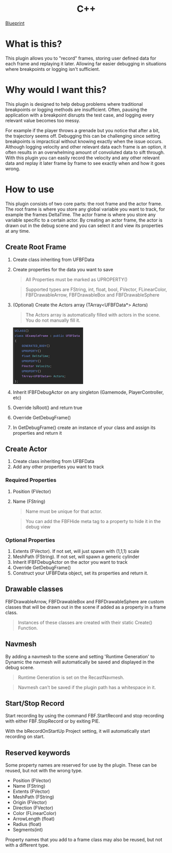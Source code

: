 <h1 style="text-align:center;">C++</h1>

[Blueprint](Blueprint.md)

# What is this?
This plugin allows you to "record" frames, storing user defined data for each frame and replaying it later. Allowing far easier debugging in situations where breakpoints or logging isn't sufficient.
# Why would I want this?
This plugin is designed to help debug problems where traditional breakpoints or logging methods are insufficient. Often, pausing the application with a breakpoint disrupts the test case, and logging every relevant value becomes too messy.

For example if the player throws a grenade but you notice that after a bit, the trajectory seems off. Debugging this can be challenging since setting breakpoints is impractical without knowing exactly when the issue occurs. Although logging velocity and other relevant data each frame is an option, it often results in an overwhelming amount of convoluted data to sift through. With this plugin you can easily record the velocity and any other relevant data and replay it later frame by frame to see exactly when and how it goes wrong.

# How to use
This plugin consists of two core parts: the root frame and the actor frame.
The root frame is where you store any global variable you want to track, for example the frames DeltaTime.
The actor frame is where you store any variable specific to a certain actor. By creating an actor frame, the actor is drawn out in the debug scene and you can select it and view its properties at any time.

## Create Root Frame
1. Create class inheriting from UFBFData
2. Create properties for the data you want to save
    > All Properties must be marked as UPROPERTY()
    
    > Supported types are FString, int, float, bool, FVector, FLinearColor, FBFDrawableArrow, FBFDrawableBox and FBFDrawableSphere
3. (Optional) Create the Actors array (TArray<UFBFData*> Actors)
    > The Actors array is automatically filled with actors in the scene. You do not manually fill it.

    ![FrameExample](Assets/FrameExample.png)

4. Inherit IFBFDebugActor on any singleton (Gamemode, PlayerController, etc)
5. Override IsRoot() and return true
6. Override GetDebugFrame() 
7. In GetDebugFrame() create an instance of your class and assign its properties and return it

## Create Actor
1. Create class inheriting from UFBFData
2. Add any other properties you want to track

### Required Properties 
1. Position (FVector)
2. Name (FString)
    > Name must be unique for that actor.

    > You can add the FBFHide meta tag to a property to hide it in the debug view

### Optional Properties
1. Extents (FVector). If not set, will just spawn with (1,1,1) scale
2. MeshPath (FString). If not set, will spawn a generic cylinder
3. Inherit IFBFDebugActor on the actor you want to track 
4. Override GetDebugFrame()
5. Construct your UFBFData object, set its properties and return it.

## Drawable classes
FBFDrawableArrow, FBFDrawableBox and FBFDrawableSphere are custom classes that will be drawn out in the scene if added as a property in a frame class.
> Instances of these classes are created with their static Create() Function.

## Navmesh
By adding a navmesh to the scene and setting 'Runtime Generation' to Dynamic the navmesh will automatically be saved and displayed in the debug scene.
> Runtime Generation is set on the RecastNavmesh.

> Navmesh can't be saved if the plugin path has a whitespace in it.

## Start/Stop Record
Start recording by using the command FBF.StartRecord and stop recording with either FBF.StopRecord or by exiting PIE.

With the bRecordOnStartUp Project setting, it will automatically start recording on start.

## Reserved keywords
Some property names are reserved for use by the plugin. These can be reused, but not with the wrong type.
- Position (FVector)
- Name (FString)
- Extents (FVector)
- MeshPath (FString)
- Origin (FVector)
- Direction (FVector)
- Color (FLinearColor)
- ArrowLength (float)
- Radius (float)
- Segments(int)

Property names that you add to a frame class may also be reused, but not with a different type.

